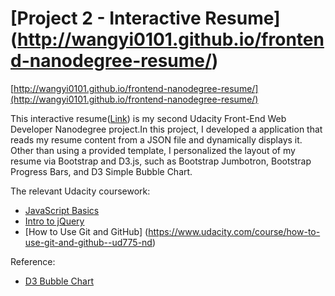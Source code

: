 # [Project 2 - Interactive Resume] (http://wangyi0101.github.io/frontend-nanodegree-resume/)

[http://wangyi0101.github.io/frontend-nanodegree-resume/](http://wangyi0101.github.io/frontend-nanodegree-resume/)

This interactive resume([Link](http://wangyi0101.github.io/frontend-nanodegree-resume/)) is my second Udacity Front-End Web Developer Nanodegree project.In this project, I developed a application that reads my resume content from a JSON file and dynamically displays it. Other than using a provided template, I personalized the layout of my resume via Bootstrap and D3.js, such as Bootstrap Jumbotron, Bootstrap Progress Bars, and D3 Simple Bubble Chart. 

The relevant Udacity coursework:

* [JavaScript Basics](https://www.udacity.com/course/javascript-basics--ud804-nd)
* [Intro to jQuery](https://www.udacity.com/course/intro-to-jquery--ud245-nd)
* [How to Use Git and GitHub] (https://www.udacity.com/course/how-to-use-git-and-github--ud775-nd)

 Reference:

* [D3 Bubble Chart](http://bl.ocks.org/phuonghuynh/54a2f97950feadb45b07)